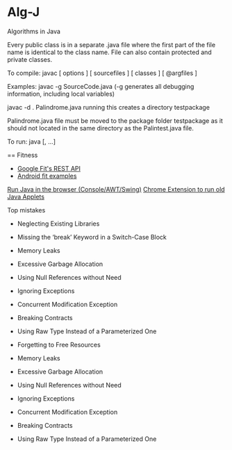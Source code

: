 Alg-J
=====

Algorithms in Java

Every public class is in a separate .java file where the first part 
of the file name is identical to the class name. File can also
contain protected and private classes.

To compile:
javac [ options ] [ sourcefiles ] [ classes ] [ @argfiles ]

Examples:
javac -g SourceCode.java
(-g  generates all debugging information, including local variables)

javac -d . Palindrome.java
running this creates a directory testpackage

Palindrome.java file must be moved to the package folder testpackage as
it should not located in the same directory as the Palintest.java file. 

To run:
java <class with main method to run> [<command line args>, ...] 

== Fitness
+ [Google Fit's REST API](https://developers.google.com/fit/rest/)
+ [Android fit examples](https://github.com/googlesamples/android-fit)


[Run Java in the browser (Console/AWT/Swing)](http://javafiddle.leaningtech.com/)
[Chrome Extension to run old Java Applets](http://dogfeathers.com/java/octicos.html)


Top mistakes
+ Neglecting Existing Libraries
+ Missing the ‘break’ Keyword in a Switch-Case Block
+ Memory Leaks
+ Excessive Garbage Allocation
+ Using Null References without Need
+ Ignoring Exceptions
+ Concurrent Modification Exception
+ Breaking Contracts
+ Using Raw Type Instead of a Parameterized One

+ Forgetting to Free Resources
+ Memory Leaks
+ Excessive Garbage Allocation
+ Using Null References without Need
+ Ignoring Exceptions
+ Concurrent Modification Exception
+ Breaking Contracts
+ Using Raw Type Instead of a Parameterized One
